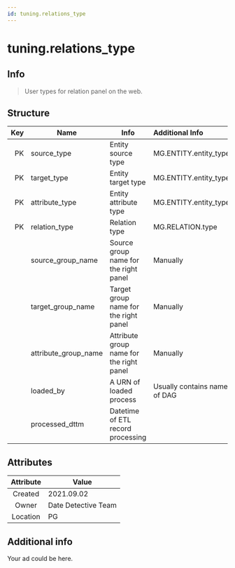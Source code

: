 ```yaml
---
id: tuning.relations_type
---
```


# tuning.relations_type

## Info

> User types for relation panel on the web.

## Structure

| Key | Name                | Info                                               | Additional Info               |
| ---:| ------------------- | -------------------------------------------------- | :---------------------------- |
| PK  |source_type          | Entity source type                                 | MG.ENTITY.entity_type         |
| PK  |target_type          | Entity target type                                 | MG.ENTITY.entity_type         |
| PK  |attribute_type       | Entity attribute type                              | MG.ENTITY.entity_type         |
| PK  |relation_type        | Relation type                                      | MG.RELATION.type              |
|     |source_group_name    | Source group name for the right panel              | Manually                      |
|     |target_group_name    | Target group name for the right panel              | Manually                      |
|     |attribute_group_name | Attribute group name for the right panel           | Manually                      |
|     |loaded_by            | A URN of loaded process                            | Usually contains name of DAG  |
|     |processed_dttm       | Datetime of ETL record processing                  |                               |

## Attributes

|Attribute| Value               |
| :-----: | ------------------- |
|Created  | 2021.09.02          |
|Owner    | Date Detective Team |
|Location | PG                  |

## Additional info

Your ad could be here.